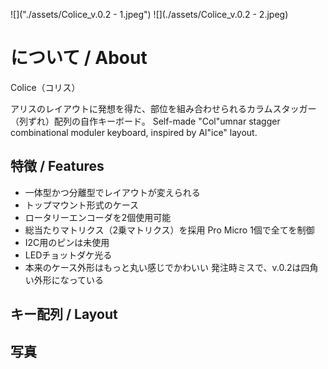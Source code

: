 ![]("./assets/Colice_v.0.2 - 1.jpeg")
![](./assets/Colice_v.0.2 - 2.jpeg)
# について / About
Colice（コリス）

アリスのレイアウトに発想を得た、部位を組み合わせられるカラムスタッガー（列ずれ）配列の自作キーボード。
Self-made "Col"umnar stagger combinational moduler keyboard, inspired by Al"ice" layout.

## 特徴 / Features
- 一体型かつ分離型でレイアウトが変えられる
- トップマウント形式のケース
- ロータリーエンコーダを2個使用可能
- 総当たりマトリクス（2乗マトリクス）を採用
Pro Micro 1個で全てを制御
- I2C用のピンは未使用
- LEDチョットダケ光る
- 本来のケース外形はもっと丸い感じでかわいい
発注時ミスで、v.0.2は四角い外形になっている

## キー配列 / Layout


## 写真
